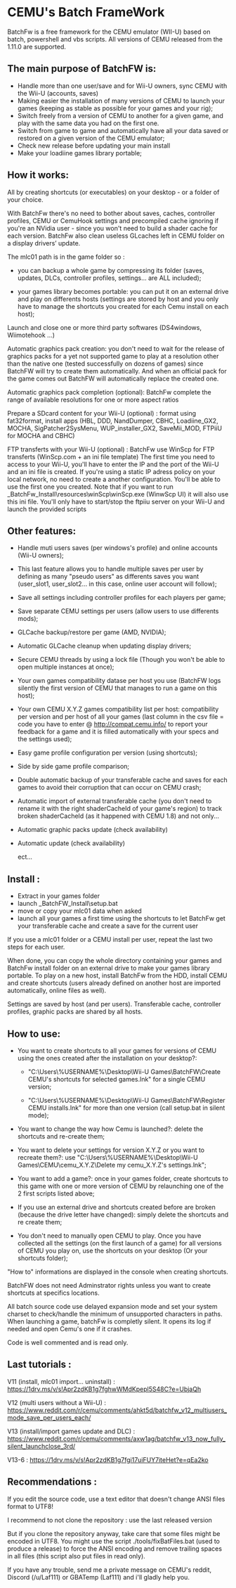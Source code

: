 # CEMU's Batch FrameWork

BatchFw is a free framework for the CEMU emulator (WII-U) based on batch, powershell and vbs scripts.
All versions of CEMU released from the 1.11.0 are supported.


## The main purpose of BatchFW is:

- Handle more than one user/save and for Wii-U owners, sync CEMU with the Wii-U (accounts, saves)
- Making easier the installation of many versions of CEMU to launch your games (keeping as stable as possible for your games and your rig);
- Switch freely from a version of CEMU to another for a given game, and play with the same data you had on the first one. 
- Switch from game to game and automatically have all your data saved or restored on a given version of the CEMU emulator;
- Check new release before updating your main install
- Make your loadiine games library portable;


## How it works:

All by creating shortcuts (or executables) on your desktop - or a folder of your choice.

With BatchFw there's no need to bother about saves, caches, controller profiles, CEMU or CemuHook settings and precompiled cache ignoring if you're an NVidia user - since you won't need to build a shader cache for each version. BatchFw also clean useless GLcaches left in CEMU folder on a display drivers’ update.

The mlc01 path is in the game folder so :

- you can backup a whole game by compressing its folder (saves, updates, DLCs, controller profiles, settings... are ALL included);

- your games library becomes portable: you can put it on an external drive and play on differents hosts (settings are stored by host and you only have to manage the shortcuts you created for each Cemu install on each host);

Launch and close one or more third party softwares (DS4windows, Wiimotehook ...)  

Automatic graphics pack creation: you don't need to wait for the release of graphics packs for a yet not supported game to play at a resolution other than the native one (tested successfully on dozens of games) since BatchFW will try to create them automatically. And when an official pack for the game comes out BatchFW will automatically replace the created one.

Automatic graphics pack completion (optional): BatchFw complete the range of available resolutions for one or more aspect ratios  

Prepare a SDcard content for your Wii-U (optional) : format using fat32format, install apps (HBL, DDD, NandDumper, CBHC, Loadiine_GX2, MOCHA, SigPatcher2SysMenu, WUP_installer_GX2, SaveMii_MOD, FTPiiU for MOCHA and CBHC)

FTP transferts with your Wii-U (optional) : BatchFw use WinScp for FTP transferts (WinScp.com + an ini file template)
The first time you need to access to your Wii-U, you'll have to enter the IP and the port of the Wii-U and an ini file is created.
If you're using a static IP adress policy on your local network, no need to create a another configuration.
You'll be able to use the first one you created.
Note that if you want to run \_BatchFw\_Install\resources\winScp\winScp.exe (WinwScp UI) it will also use this ini file.
You'll only have to start/stop the ftpiiu server on your Wii-U and launch the provided scripts


## Other features:

- Handle muti users saves (per windows's profile) and online accounts (Wii-U owners);

- This last feature allows you to handle multiple saves per user by defining as many "pseudo users" as differents saves you want (user_slot1, user_slot2... in this case, online user account will follow);

- Save all settings including controller profiles for each players per game;

- Save separate CEMU settings per users (allow users to use differents mods);

- GLCache backup/restore per game (AMD, NVIDIA);

- Automatic GLCache cleanup when updating display drivers;

- Secure CEMU threads by using a lock file (Though you won't be able to open multiple instances at once);

- Your own games compatibility datase per host you use (BatchFW logs silently the first version of CEMU that manages to run a game on this host);

- Your own CEMU X.Y.Z games compatibility list per host: compatibility per version and per host of all your games (last column in the csv file = code you have to enter @ http://compat.cemu.info/ to report your feedback for a game and it is filled automatically with your specs and the settings used);

- Easy game profile configuration per version (using shortcuts);

- Side by side game profile comparison;

- Double automatic backup of your transferable cache and saves for each games to avoid their corruption that can occur on CEMU crash;

- Automatic import of external transferable cache (you don't need to rename it with the right shaderCacheId of your game's region) to track broken shaderCacheId (as it happened with CEMU 1.8) and not only...

- Automatic graphic packs update (check availability)

- Automatic update (check availability)

    ect...


## Install : 

- Extract in your games folder
- launch _BatchFW_Install\\setup.bat
- move or copy your mlc01 data when asked
- launch all your games a first time using the shortcuts to let BatchFw get your transferable cache and create a save for the current user

If you use a mlc01 folder or a CEMU install per user, repeat the last two steps for each user.

When done, you can copy the whole directory containing your games and BatchFw install folder on an external drive to make your games library portable. To play on a new host, install BatchFw from the HDD, install CEMU and create shortcuts (users already defined on another host are imported automatically, online files as well). 

Settings are saved by host (and per users). Transferable cache, controller profiles, graphic packs are shared by all hosts.



## How to use:

- You want to create shortcuts to all your games for versions of CEMU using the ones created after the installation on your desktop?:

    - "C:\Users\\%USERNAME%\Desktop\Wii-U Games\BatchFW\Create CEMU's shortcuts for selected games.lnk" for a single CEMU version;

    - "C:\Users\\%USERNAME%\Desktop\Wii-U Games\BatchFW\Register CEMU installs.lnk" for more than one version (call setup.bat in silent mode);

- You want to change the way how Cemu is launched?: delete the shortcuts and re-create them;

- You want to delete your settings for version X.Y.Z or you want to recreate them?: use "C:\Users\\%USERNAME%\Desktop\Wii-U Games\CEMU\cemu_X.Y.Z\Delete my cemu_X.Y.Z's settings.lnk";

- You want to add a game?: once in your games folder, create shortcuts to this game with one or more version of CEMU by relaunching one of the 2 first scripts listed above;

- If you use an external drive and shortcuts created before are broken (because the drive letter have changed): simply delete the shortcuts and re create them;

- You don't need to manually open CEMU to play. Once you have collected all the settings (on the first launch of a game) for all versions of CEMU you play on, use the shortcuts on your desktop (Or your shortcuts folder);

"How to" informations are displayed in the console when creating shortcuts.

BatchFW does not need Adminstrator rights unless you want to create shortcuts at specifics locations.

All batch source code use delayed expansion mode and set your system charset to check/handle the minimum of unsupported characters in paths. When launching a game, batchFw is completly silent. It opens its log if needed and open Cemu's one if it crashes.

Code is well commented and is read only. 


## Last tutorials :

V11 (install, mlc01 import... uninstall) : https://1drv.ms/v/s!Apr2zdKB1g7fghwWMdKpepl5S48C?e=UbjaQh

V12 (multi users without a Wii-U) : https://www.reddit.com/r/cemu/comments/ahkt5d/batchfw_v12_multiusers_mode_save_per_users_each/

V13 (install/import games update and DLC) : https://www.reddit.com/r/cemu/comments/axw1ag/batchfw_v13_now_fully_silent_launchclose_3rd/

V13-6 : https://1drv.ms/v/s!Apr2zdKB1g7fgi17uiFUY7iteHet?e=qEa2ko


## Recommendations : 

If you edit the source code, use a text editor that doesn't change ANSI files format to UTF8!

I recommend to not clone the repository : use the last released version

But if you clone the repository anyway, take care that some files might be encoded in UTF8. You might use the script ./tools/fixBatFiles.bat (used to produce a release) to force the ANSI encoding and remove trailing spaces in all files (this script also put files in read only).

If you have any trouble, send me a private message on CEMU's reddit, Discord (/u/Laf111) or GBATemp (Laf111) and i'll gladly help you.
